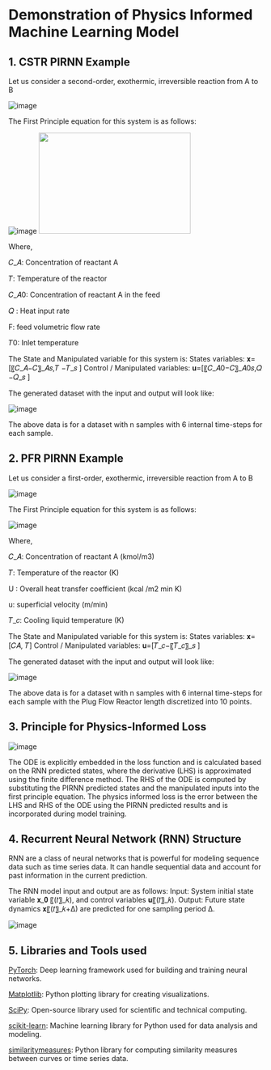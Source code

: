 # Demonstration of Physics Informed Machine Learning Model

## 1. CSTR PIRNN Example

Let us consider a second-order, exothermic, irreversible reaction from A to B

![image](https://github.com/Keerthana-Vellayappan/Demonstration-of-Physics-Informed-Machine-Learning-Model/assets/160836399/c1337cf1-eb78-47d7-b95b-1ce399d0ad10)


The First Principle equation for this system is as follows:

![image](https://github.com/Keerthana-Vellayappan/Demonstration-of-Physics-Informed-Machine-Learning-Model/assets/160836399/da9e944b-1b0c-4694-8b48-2a21f49d55ed)
<img src="![image](https://github.com/Keerthana-Vellayappan/Demonstration-of-Physics-Informed-Machine-Learning-Model/assets/160836399/da9e944b-1b0c-4694-8b48-2a21f49d55ed)" width="300" height="200">

Where,

𝐶_𝐴: Concentration of reactant A 

𝑇: Temperature of the reactor 

𝐶_𝐴0: Concentration of reactant A in the feed 

𝑄 :  Heat input rate 

F: feed volumetric flow rate

𝑇0: Inlet temperature


The State and Manipulated variable for this system is:
States variables: 𝐱=[〖𝐶_𝐴−𝐶〗_𝐴𝑠,𝑇 −𝑇_𝑠 ]
Control / Manipulated variables: 𝐮=[〖𝐶_𝐴0−𝐶〗_𝐴0𝑠,𝑄 −𝑄_𝑠 ]

The generated dataset with the input and output will look like:

![image](https://github.com/Keerthana-Vellayappan/Demonstration-of-Physics-Informed-Machine-Learning-Model/assets/160836399/f41bd653-cb8d-43de-950e-71946ddc79d8)

The above data is for a dataset with n samples with 6 internal time-steps for each sample.

## 2. PFR PIRNN Example

Let us consider a first-order, exothermic, irreversible reaction from A to B

![image](https://github.com/Keerthana-Vellayappan/Demonstration-of-Physics-Informed-Machine-Learning-Model/assets/160836399/fdbbc632-3288-45b9-81be-034ecb42bf4a)


The First Principle equation for this system is as follows:

![image](https://github.com/Keerthana-Vellayappan/Demonstration-of-Physics-Informed-Machine-Learning-Model/assets/160836399/e34d27cd-885b-4950-b6e9-37a38b8d0254)

Where,

𝐶_𝐴: Concentration of reactant A (kmol/m3)

𝑇: Temperature of the reactor (K)

U :  Overall heat transfer coefficient (kcal /m2 min K)

u: superficial velocity (m/min)

𝑇_𝑐: Cooling liquid temperature (K)


The State and Manipulated variable for this system is:
States variables: 𝐱=[𝐶𝐴,   𝑇]
Control / Manipulated variables: 𝐮=[𝑇_𝑐−〖𝑇_𝑐〗_𝑠 ]

The generated dataset with the input and output will look like:

![image](https://github.com/Keerthana-Vellayappan/Demonstration-of-Physics-Informed-Machine-Learning-Model/assets/160836399/2e739dd2-a2e0-4cfb-a841-983dd760df9a)

The above data is for a dataset with n samples with 6 internal time-steps for each sample with the Plug Flow Reactor length discretized into 10 points.

## 3. Principle for Physics-Informed Loss

![image](https://github.com/Keerthana-Vellayappan/Demonstration-of-Physics-Informed-Machine-Learning-Model/assets/160836399/4f5b19db-09df-4547-9872-a58f16aa458f)


The ODE is explicitly embedded in the loss function and is calculated based on the RNN predicted states, where the derivative (LHS) is approximated using the finite difference method. 
The RHS of the ODE is computed by substituting the PIRNN predicted states and the manipulated inputs into the first principle equation.
The physics informed loss is the error between the LHS and RHS of the ODE using the PIRNN predicted results and is incorporated during model training. 

## 4. Recurrent Neural Network (RNN) Structure

RNN are a class of neural networks that is powerful for modeling sequence data such as time series data.
It can handle sequential data and account for past information in the current prediction.

The RNN model input and output are as follows:
Input: System initial state variable 𝐱_𝟎 〖(𝑡〗_𝑘), and control variables 𝐮〖(𝑡〗_𝑘).
Output: Future state dynamics 𝐱〖(𝑡〗_𝑘+Δ) are predicted for one sampling period ∆.

![image](https://github.com/Keerthana-Vellayappan/Demonstration-of-Physics-Informed-Machine-Learning-Model/assets/160836399/332a1da6-9b89-4e04-a6b3-1b5c90185319)

## 5. Libraries and Tools used

[PyTorch](https://pytorch.org/): Deep learning framework used for building and training neural networks.

[Matplotlib](https://matplotlib.org/): Python plotting library for creating visualizations.

[SciPy](https://www.scipy.org/): Open-source library used for scientific and technical computing.

[scikit-learn](https://scikit-learn.org/): Machine learning library for Python used for data analysis and modeling.

[similaritymeasures](https://github.com/similaritymeasures/similaritymeasures): Python library for computing similarity measures between curves or time series data.



